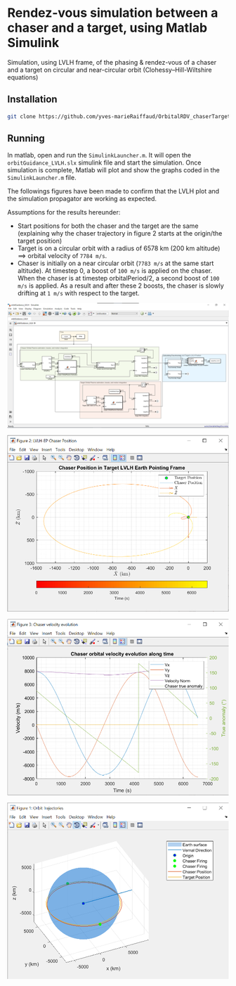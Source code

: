 # Rendez-vous simulation between a chaser and a target, using Matlab Simulink

Simulation, using LVLH frame, of the phasing & rendez-vous of a chaser and a target on circular and near-circular orbit (Clohessy–Hill-Wiltshire equations)

## Installation
```bash
git clone https://github.com/yves-marieRaiffaud/OrbitalRDV_chaserTarget
```

## Running
In matlab, open and run the `SimulinkLauncher.m`. It will open the `orbitGuidance_LVLH.slx` simulink file and start the simulation. Once simulation is complete, Matlab will plot and show the graphs coded in the `SimulinkLauncher.m` file.

The followings figures have been made to confirm that the LVLH plot and the simulation propagator are working as expected.

Assumptions for the results hereunder:
* Start positions for both the chaser and the target are the same (explaining why the chaser trajectory in figure 2 starts at the origin/the target position) 
* Target is on a circular orbit with a radius of 6578 km (200 km altitude) ==> orbital velocity of `7784 m/s`.
* Chaser is initially on a near circular orbit (`7783 m/s` at the same start altitude). At timestep 0, a boost of `100 m/s` is applied on the chaser. When the chaser is at timestep orbitalPeriod/2, a second boost of `100 m/s` is applied. As a result and after these 2 boosts, the chaser is slowly drifting at `1 m/s` with respect to the target.

![Alt text](https://github.com/yves-marieRaiffaud/OrbitalRDV_chaserTarget/blob/master/Screens/SimulinkModel.png "Simulink model")

![Alt text](https://github.com/yves-marieRaiffaud/OrbitalRDV_chaserTarget/blob/master/Screens/Chaser_Pos_LVLH.png "Chaser position in the LVLH frame - Chaser position relative to the target position")

![Alt text](https://github.com/yves-marieRaiffaud/OrbitalRDV_chaserTarget/blob/master/Screens/Chaser_Vel_Evo.png "Chaser velocities in the ECI frame (inertial frame)")

![Alt text](https://github.com/yves-marieRaiffaud/OrbitalRDV_chaserTarget/blob/master/Screens/Orbits_Traj.png "Chaser and target trajectories aournd the Earth, with the positions of the 2 chaser's boosts.")
